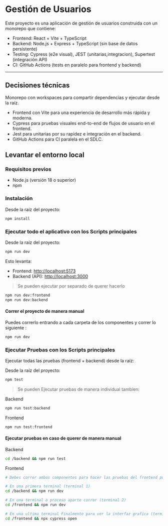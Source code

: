 # Gestión de Usuarios

Este proyecto es una aplicación de gestión de usuarios construida con un monorepo que contiene:

* Frontend: React + Vite + TypeScript
* Backend: Node.js + Express + TypeScript (sin base de datos persistente)
* Testing: Cypress (e2e visual), JEST (unitarias,integracion), Supertest (integración API)
* CI: GitHub Actions (tests en paralelo para frontend y backend)

---

## Decisiones técnicas

Monorepo con workspaces para compartir dependencias y ejecutar desde la raíz.

* Frontend con Vite para una experiencia de desarrollo más rápida y moderna.
* Cypress para pruebas visuales end-to-end de flujos de usuario en el frontend.
* Jest para unitarias por su rapidez e integración en el backend.
* GitHub Actions para CI paralela en el SDLC.

## Levantar el entorno local

### Requisitos previos

* Node.js (versión 18 o superior)
* npm

### Instalación

Desde la raíz del proyecto:

```bash
npm install
```

### Ejecutar todo el aplicativo con los Scripts principales

Desde la raíz del proyecto:

```bash
npm run dev
```

Esto levanta:

* Frontend: [http://localhost:5173](http://localhost:5173)
* Backend (API): [http://localhost:3000](http://localhost:3000)

> Se pueden ejecutar por separado de querer hacerlo

```bash
npm run dev:frontend
npm run dev:backend
```

#### Correr el proyecto de manera manual

Puedes correrlo entrando a cada carpeta de los componentes y correr lo siguiente :

```bash
npm run dev
```

### Ejecutar Pruebas con los Scripts principales

Ejecutar todas las pruebas (frontend + backend) desde la raíz:

Desde la raíz del proyecto:

```bash
npm test
```

> Se pueden Ejecutar pruebas de manera individual tambien:

Backend

```bash
npm run test:backend
```

Frontend

```bash
npm run test:frontend
```

#### Ejecutar pruebas en caso de querer de manera manual

Backend

```bash
cd /backend && npm run test
```

Frontend

```bash
# Debes correr ambos componentes para hacer las pruebas del frontend pues consume la api por tanto puedes hacer lo siguiente :

# En una primera terminal (terminal 1)
cd /backend && npm run dev

# En una terminal o proceso aparte correr (terminal 2)
cd /frontend && npm run dev

# En una ultima terminal Finalmente para ver la interfaz grafica (terminal 3)
cd /frontend && npx cypress open
```
